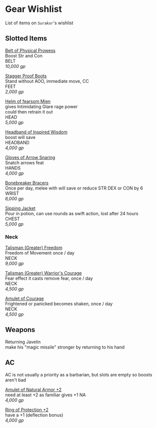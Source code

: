 # Gear Wishlist

List of items on `Surakor`'s wishlist

## Slotted Items

[Belt of Physical Prowess](https://aonprd.com/MagicWondrousDisplay.aspx?FinalName=Belt%20of%20Physical%20Might2)  
Boost Str and Con  
BELT  
_10,000 gp_  

[Stagger Proof Boots](https://aonprd.com/MagicWondrousDisplay.aspx?FinalName=Stagger-Proof%20Boots)  
Stand without AOO, immediate move, CC    
FEET  
_2,000 gp_  

[Helm of fearsom Mien](https://aonprd.com/MagicWondrousDisplay.aspx?FinalName=Helm%20of%20Fearsome%20Mien)  
gives Intimidating Glare rage power  
could then retrain it out  
HEAD  
_5,000 gp_  

[Headband of Inspired Wisdom](https://aonprd.com/MagicWondrousDisplay.aspx?FinalName=Headband%20of%20Inspired%20Wisdom2)  
boost will save  
HEADBAND  
_4,000 gp_

[Gloves of Arrow Snaring](https://aonprd.com/MagicWondrousDisplay.aspx?FinalName=Gloves%20of%20Arrow%20Snaring)  
Snatch arrows feat  
HANDS  
_4,000 gp_  

[Bonebreaker Bracers](https://aonprd.com/MagicWondrousDisplay.aspx?FinalName=Bonebreaker%20Bracers)  
Once per day, melee with will save or reduce STR DEX or CON by 6  
WRIST  
_6,000 gp_  

[Sipping Jacket](https://aonprd.com/MagicWondrousDisplay.aspx?FinalName=Sipping%20Jacket)  
Pour in potion, can use rounds as swift action, lost after 24 hours  
CHEST  
_5,000 gp_  

### Neck

[Talisman (Greater) Freedom](https://aonprd.com/MagicWondrousDisplay.aspx?FinalName=Talisman%20(Greater)Freedom)  
Freedom of Movement once / day  
NECK  
_9,000 gp_  

[Talisman (Greater) Warrior's Courage](https://aonprd.com/MagicWondrousDisplay.aspx?FinalName=Amulet%20of%20Courage)  
Fear effect it casts remove fear, once / day  
NECK  
_4,500 gp_  

[Amulet of Courage](https://aonprd.com/MagicWondrousDisplay.aspx?FinalName=Talisman%20(Greater)Warrior%27s%20Courage)  
Frightened or panicked becomes shaken, once / day  
NECK  
_4,500 gp_  


## Weapons

Returning Javelin  
make his "magic missile" stronger by returning to his hand  

## AC

AC is not usually a priority as a barbarian, but slots are empty so boosts aren't bad

[Amulet of Natural Armor +2](https://www.aonprd.com/MagicWondrousDisplay.aspx?FinalName=Amulet%20of%20Natural%20Armor2)  
need at least +2 as familiar gives +1 NA  
_4,000 gp_  

[Ring of Protection +2](https://www.aonprd.com/MagicRingsDisplay.aspx?FinalName=Ring%20of%20Protection2)  
have a +1 (deflection bonus)  
_4,000 gp_  
